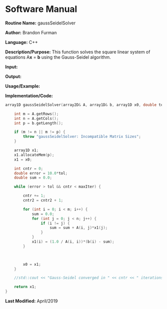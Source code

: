 # Software Manual

**Routine Name:** gaussSeidelSolver

**Author:** Brandon Furman

**Language:** C++

**Description/Purpose:** This function solves the square linear system of equations A**x** = **b** using the Gauss-Seidel algorithm.

**Input:**

**Output:**

**Usage/Example:**

**Implementation/Code:**

```cpp
array1D gaussSeidelSolver(array2D& A, array1D& b, array1D x0, double tol, int maxIter) {

	int m = A.getRows();
	int n = A.getCols();
	int p = b.getLength();

	if (m != n || m != p) {
		throw "gaussSeidelSolver: Incompatible Matrix Sizes";
	}

	array1D x1;
	x1.allocateMem(p);
	x1 = x0;

	int cntr = 0;
	double error = 10.0*tol;
	double sum = 0.0;

	while (error > tol && cntr < maxIter) {

		cntr += 1;
		cntr2 = cntr2 + 1;

		for (int i = 0; i < m; i++) {
			sum = 0.0;
			for (int j = 0; j < n; j++) {
				if (i != j) {
					sum = sum + A(i, j)*x1(j);
				}
			}
			x1(i) = (1.0 / A(i, i))*(b(i) - sum);
		}

		

		x0 = x1;
	}

	//std::cout << "Gauss-Seidel converged in " << cntr << " iterations." << std::endl;

	return x1;
}
```

**Last Modified:** April/2019